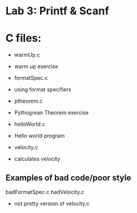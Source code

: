 # Lab 3: Printf & Scanf

# C files:
- warmUp.c
 - warm up exercise

- formatSpec.c
 - using format specifiers
- ptheorem.c
 - Pythogrean Theorem exercise
- helloWorld.c
 - Hello world program
- velocity.c
 - calculates velocity


## Examples of bad code/poor style
badFormatSpec.c
badVelocity.c
- not pretty version of velocity.c



